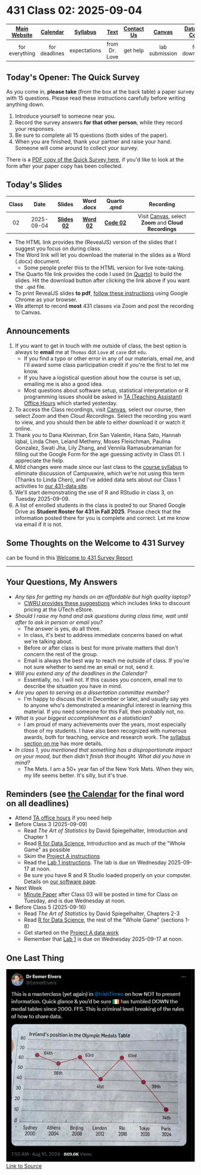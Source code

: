 # 431 Class 02: 2025-09-04

[Main Website](https://thomaselove.github.io/431-2025/) | [Calendar](https://thomaselove.github.io/431-2025/calendar.html) | [Syllabus](https://thomaselove.github.io/431-syllabus-2025/) | [Text](https://thomaselove.github.io/431-book/) | [Contact Us](https://thomaselove.github.io/431-2025/contact.html) | [Canvas](https://canvas.case.edu) | [Data and Code](https://github.com/THOMASELOVE/431-data)
:-----------: | :--------------: | :----------: | :---------: | :-------------: | :-----------: | :------------:
for everything | for deadlines | expectations | from Dr. Love | get help | lab submission | for downloads

## Today's Opener: The Quick Survey

As you come in, **please take** (from the box at the back table) a paper survey with 15 questions. Please read these instructions carefully before writing anything down.

1. Introduce yourself to someone near you.
2. Record the survey answers **for that other person**, while they record your responses.
3. Be sure to complete all 15 questions (both sides of the paper).
4. When you are finished, thank your partner and raise your hand. Someone will come around to collect your survey.

There is a [PDF copy of the Quick Survey here](431_surveyhandout_1perstudent_2025-09-04.pdf), if you'd like to look at the form after your paper copy has been collected.

## Today's Slides

Class | Date | Slides | Word .docx | Quarto .qmd | Recording
:---: | :--------: | :------: | :------: | :------: | :-------------:
02 | 2025-09-04 | **[Slides 02](https://thomaselove.github.io/431-slides-2025/class02.html)** | **[Word 02](https://thomaselove.github.io/431-slides-2025/class02w.docx)** | **[Code 02](https://github.com/THOMASELOVE/431-slides-2025/blob/main/class02.qmd)** | Visit [Canvas](https://canvas.case.edu/), select **Zoom** and **Cloud Recordings**

- The HTML link provides the (RevealJS) version of the slides that I suggest you focus on during class.
- The Word link will let you download the material in the slides as a Word (.docx) document.
    - Some people prefer this to the HTML version for live note-taking.
- The Quarto file link provides the code I used (in [Quarto](https://quarto.org/)) to build the slides. Hit the download button after clicking the link above if you want the `.qmd` file.
- To print RevealJS slides **to pdf**, [follow these instructions](https://quarto.org/docs/presentations/revealjs/presenting.html#print-to-pdf) using Google Chrome as your browser.
- We attempt to record **most** 431 classes via Zoom and post the recording to Canvas.

## Announcements

1. If you want to get in touch with me outside of class, the best option is always to **email** me at `Thomas` dot `Love` at `case` dot `edu`.
    - If you find a typo or other error in any of our materials, email me, and I'll award some class participation credit if you're the first to let me know.
    - If you have a logistical question about how the course is set up, emailing me is also a good idea.
    - Most questions about software setup, statistical interpretation or R programming issues should be asked in [TA (Teaching Assistant) Office Hours](https://thomaselove.github.io/431-2025/contact.html#ta-office-hours) which started yesterday.
2. To access the Class recordings, visit [Canvas](https://canvas.case.edu/), select our course, then select *Zoom* and then *Cloud Recordings*. Select the recording you want to view, and you should then be able to either download it or watch it online. 
3. Thank you to Dana Kleinman, Erin San Valentin, Hana Sato, Hannah Iqbal, Linda Chen, Leland Metheny, Moses Fleischman, Paulina Gonzalez, Swati Jha, Lily Zhang, and Vennila Ramasubramanian for filling out the Google Form for the age guessing activity in Class 01. I appreciate the help.
4. Mild changes were made since our last class to the [course syllabus](https://thomaselove.github.io/431-syllabus-2025/) to eliminate discussion of Campuswire, which we're not using this term (Thanks to Linda Chen), and I've added data sets about our Class 1 activities to [our 431-data site](https://github.com/THOMASELOVE/431-data).
5. We'll start demonstrating the use of R and RStudio in class 3, on Tuesday 2025-09-09.
6. A list of enrolled students in the class is posted to our Shared Google Drive as **Student Roster for 431 in Fall 2025**. Please check that the information posted there for you is complete and correct. Let me know via email if it is not.

## Some Thoughts on the Welcome to 431 Survey

can be found in this [Welcome to 431 Survey Report](welcome_report.md)

-------

## Your Questions, My Answers

- *Any tips for getting my hands on an affordable but high quality laptop?*
    - [CWRU provides these suggestions](https://case.edu/orientation/orientation-news/more-know/plan-ahead-your-technology-needs) which includes links to discount pricing at the UTech eStore.
- *Should I raise my hand and ask questions during class time, wait until after to ask in person or email you?*
    - The answer is yes, do all three.
    - In class, it's best to address immediate concerns based on what we're talking about.
    - Before or after class is best for more private matters that don't concern the rest of the group.
    - Email is always the best way to reach me outside of class. If you're not sure whether to send me an email or not, send it.
- *Will you extend any of the deadlines in the Calendar?*
    - Essentially, no. I will not. If this causes you concern, email me to describe the situation you have in mind.
- *Are you open to serving as a dissertation committee member?*
    - I'm happy to discuss that in December or later, and usually say yes to anyone who's demonstrated a meaningful interest in learning this material. If you need someone for this Fall, then probably not, no.
- *What is your biggest accomplishment as a statistician?*
    - I am proud of many achievements over the years, most especially those of my students. I have also been recognized with numerous awards, both for teaching, service and research work. The [syllabus section on me](https://thomaselove.github.io/431-syllabus-2025/07_professorlove.html) has more details.
- *In class 1, you mentioned that something has a disproportionate impact on your mood, but then didn't finish that thought. What did you have in mind?*
    - The Mets. I am a 50+ year fan of the New York Mets. When they win, my life seems better. It's silly, but it's true. 

## Reminders (see [the Calendar](https://thomaselove.github.io/431-2025/calendar.html) for the final word on all deadlines)

- Attend [TA office hours](https://thomaselove.github.io/431-2025/contact.html#ta-office-hours) if you need help     
- Before Class 3 (2025-09-09)
    - Read *The Art of Statistics* by David Spiegelhalter, Introduction and Chapter 1
    - Read [R for Data Science](https://r4ds.hadley.nz/), Introduction and as much of the "Whole Game" as possible
    - Skim the [Project A instructions](https://thomaselove.github.io/431-projectA-2025/)
    - Read the [Lab 1 instructions](https://github.com/THOMASELOVE/431-labs-2025). The lab is due on Wednesday 2025-09-17 at noon.
    - Be sure you have R and R Studio loaded properly on your computer. Details on [our software page](https://thomaselove.github.io/431-2025/software.html).
- Next Week
    - [Minute Paper](https://github.com/THOMASELOVE/431-minute-2025/tree/main) after Class 03 will be posted in time for Class on Tuesday, and is due Wednesday at noon.    
- Before Class 5 (2025-09-16)
    - Read *The Art of Statistics* by David Spiegelhalter, Chapters 2-3
    - Read [R for Data Science](https://r4ds.hadley.nz/), the rest of the "Whole Game" (sections 1-8)
    - Get started on the [Project A data work](https://thomaselove.github.io/431-projectA-2025/)
    - Remember that [Lab 1](https://github.com/THOMASELOVE/431-labs-2025) is due on Wednesday 2025-09-17 at noon.

## One Last Thing

![](Eivers_2024-08-10.png)  [Link to Source](https://x.com/EemerEivers/status/1822239148519890981)
